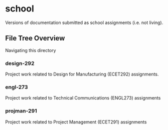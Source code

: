 # school

Versions of documentation submitted as school assignments (i.e. not living).

## File Tree Overview

Navigating this directory

### design-292
Project work related to Design for Manufacturing (ECET292) assignments.

### engl-273
Project work related to Technical Communications (ENGL273) assignments

### projman-291
Project work related to Project Management (ECET291) assignments
